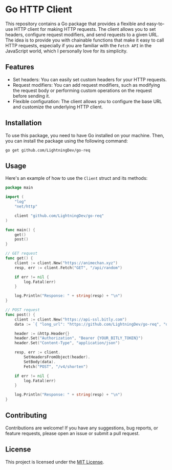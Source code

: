 # Go HTTP Client

This repository contains a Go package that provides a flexible and easy-to-use HTTP client for making HTTP requests. The client allows you to set headers, configure request modifiers, and send requests to a given URL. The idea is to provide you with chainable functions that make it easy to call HTTP requests, especially if you are familiar with the `Fetch API` in the JavaScript world, which I personally love for its simplicity.

## Features

- Set headers: You can easily set custom headers for your HTTP requests.
- Request modifiers: You can add request modifiers, such as modifying the request body or performing custom operations on the request before sending it.
- Flexible configuration: The client allows you to configure the base URL and customize the underlying HTTP client.

## Installation

To use this package, you need to have Go installed on your machine. Then, you can install the package using the following command:

```shell
go get github.com/LightningDev/go-req
```

## Usage

Here's an example of how to use the `Client` struct and its methods:

```go
package main

import (
	"log"
	"net/http"

	client "github.com/LightningDev/go-req"
)

func main() {
	get()
	post()
}

// GET request
func get() {
	client := client.New("https://animechan.xyz")
	resp, err := client.Fetch("GET", "/api/random")

	if err != nil {
		log.Fatal(err)
	}

	log.Println("Response: " + string(resp) + "\n")
}

// POST request
func post() {
	client := client.New("https://api-ssl.bitly.com")
	data := `{ "long_url": "https://github.com/LightningDev/go-req", "domain": "bit.ly" }`

	header := &http.Header{}
	header.Set("Authorization", "Bearer {YOUR_BITLY_TOKEN}")
	header.Set("Content-Type", "application/json")

	resp, err := client.
		SetHeadersFromObject(header).
		SetBody(data).
		Fetch("POST", "/v4/shorten")

	if err != nil {
		log.Fatal(err)
	}

	log.Println("Response: " + string(resp) + "\n")
}

```

## Contributing

Contributions are welcome! If you have any suggestions, bug reports, or feature requests, please open an issue or submit a pull request.

## License

This project is licensed under the [MIT License](https://github.com/LightningDev/go-req/blob/main/LICENSE).
